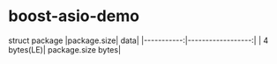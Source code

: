 # boost-asio-demo

struct package
|package.size|               data|
|-----------:|------------------:|
| 4 bytes(LE)| package.size bytes|